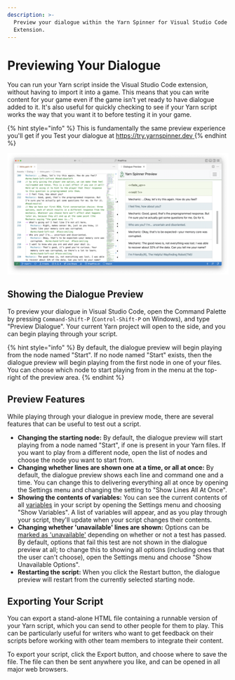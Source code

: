 ```yaml
---
description: >-
  Preview your dialogue within the Yarn Spinner for Visual Studio Code
  Extension.
---
```


# Previewing Your Dialogue

You can run your Yarn script inside the Visual Studio Code extension, without having to import it into a game. This means that you can write content for your game even if the game isn't yet ready to have dialogue added to it. It's also useful for quickly checking to see if your Yarn script works the way that you want it to before testing it in your game.

{% hint style="info" %}
This is fundamentally the same preview experience you'll get if you Test your dialogue at [https://try.yarnspinner.dev ](https://try.yarnspinner.dev)&#x20;
{% endhint %}

![Previewing dialogue in Visual Studio Code. On the left hand side, Yarn script is being edited, and on the right hand side, the same script is being played through.](../../.gitbook/assets/vscode-preview.png)

## Showing the Dialogue Preview

To preview your dialogue in Visual Studio Code, open the Command Palette by pressing `Command-Shift-P` (`Control-Shift-P` on Windows), and type "Preview Dialogue". Your current Yarn project will open to the side, and you can begin playing through your script.

{% hint style="info" %}
By default, the dialogue preview will begin playing from the node named "Start". If no node named "Start" exists, then the dialogue preview will begin playing from the first node in one of your files. You can choose which node to start playing from in the menu at the top-right of the preview area.
{% endhint %}

## Preview Features

While playing through your dialogue in preview mode, there are several features that can be useful to test out a script.

* **Changing the starting node:** By default, the dialogue preview will start playing from a node named "Start", if one is present in your Yarn files. If you want to play from a different node, open the list of nodes and choose the node you want to start from.
* **Changing whether lines are shown one at a time, or all at once:** By default, the dialogue preview shows each line and command one and a time. You can change this to delivering everything all at once by opening the Settings menu and changing the setting to "Show Lines All At Once".
* **Showing the contents of variables:** You can see the current contents of all [variables](../writing-in-yarn/logic-and-variables.md) in your script by opening the Settings menu and choosing "Show Variables". A list of variables will appear, and as you play through your script, they'll update when your script changes their contents.
* **Changing whether 'unavailable' lines are shown:** Options can be [marked as 'unavailable'](../writing-in-yarn/flow-control.md#conditional-options) depending on whether or not a test has passed. By default, options that fail this test are not shown in the dialogue preview at all; to change this to showing all options (including ones that the user can't choose), open the Settings menu and choose "Show Unavailable Options".
* **Restarting the script:** When you click the Restart button, the dialogue preview will restart from the currently selected starting node.

## Exporting Your Script

You can export a stand-alone HTML file containing a runnable version of your Yarn script, which you can send to other people for them to play. This can be particularly useful for writers who want to get feedback on their scripts before working with other team members to integrate their content.

To export your script, click the Export button, and choose where to save the file. The file can then be sent anywhere you like, and can be opened in all major web browsers.
